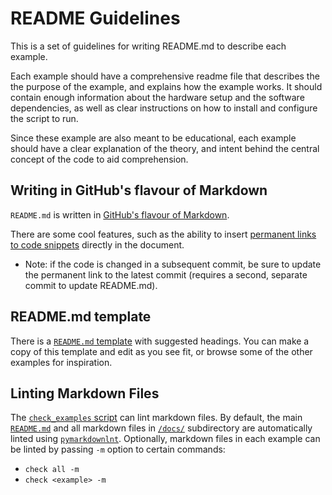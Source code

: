 # README Guidelines

This is a set of guidelines for writing README.md to describe each example.

Each example should have a comprehensive readme file that describes the
the purpose of the example, and explains how the example works.
It should contain enough information about the hardware setup
and the software dependencies, as well as clear instructions on how to install
and configure the script to run.

Since these example are also meant to be educational, each example should have a clear
explanation of the theory, and intent behind the central concept of the code to aid comprehension.

## Writing in GitHub's flavour of Markdown

`README.md` is written in [GitHub's flavour of Markdown](https://docs.github.com/en/get-started/writing-on-github/getting-started-with-writing-and-formatting-on-github/basic-writing-and-formatting-syntax).

There are some cool features, such as the ability to insert [permanent links to code snippets](https://docs.github.com/en/get-started/writing-on-github/working-with-advanced-formatting/creating-a-permanent-link-to-a-code-snippet)
directly in the document.

- Note: if the code is changed in a subsequent commit, be sure to update the permanent link to the latest commit
(requires a second, separate commit to update README.md).

## README.md template

There is a [`README.md` template](../src/_template/README.md) with suggested headings.
You can make a copy of this template and edit as you see fit,
or browse some of the other examples for inspiration.

## Linting Markdown Files

The [`check_examples` script](../tools/check_examples/) can lint markdown files.
By default, the main [`README.md`](../README.md) and all markdown files in [`/docs/`](../docs/)
subdirectory are automatically linted using [`pymarkdownlnt`](https://github.com/jackdewinter/pymarkdown).
Optionally, markdown files in each example can be linted by passing `-m` option to certain commands:

- `check all -m`
- `check <example> -m`
